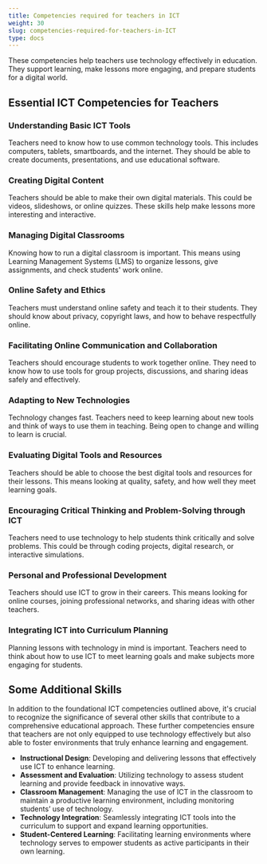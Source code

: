 ```yaml
---
title: Competencies required for teachers in ICT
weight: 30
slug: competencies-required-for-teachers-in-ICT
type: docs
---
```


These competencies help teachers use technology effectively in education. They support learning, make lessons more engaging, and prepare students for a digital world.

## Essential ICT Competencies for Teachers

### Understanding Basic ICT Tools

Teachers need to know how to use common technology tools. This includes computers, tablets, smartboards, and the internet. They should be able to create documents, presentations, and use educational software.

### Creating Digital Content

Teachers should be able to make their own digital materials. This could be videos, slideshows, or online quizzes. These skills help make lessons more interesting and interactive.

### Managing Digital Classrooms

Knowing how to run a digital classroom is important. This means using Learning Management Systems (LMS) to organize lessons, give assignments, and check students' work online.

### Online Safety and Ethics

Teachers must understand online safety and teach it to their students. They should know about privacy, copyright laws, and how to behave respectfully online.

### Facilitating Online Communication and Collaboration

Teachers should encourage students to work together online. They need to know how to use tools for group projects, discussions, and sharing ideas safely and effectively.

### Adapting to New Technologies

Technology changes fast. Teachers need to keep learning about new tools and think of ways to use them in teaching. Being open to change and willing to learn is crucial.

### Evaluating Digital Tools and Resources

Teachers should be able to choose the best digital tools and resources for their lessons. This means looking at quality, safety, and how well they meet learning goals.

### Encouraging Critical Thinking and Problem-Solving through ICT

Teachers need to use technology to help students think critically and solve problems. This could be through coding projects, digital research, or interactive simulations.

### Personal and Professional Development

Teachers should use ICT to grow in their careers. This means looking for online courses, joining professional networks, and sharing ideas with other teachers.

### Integrating ICT into Curriculum Planning

Planning lessons with technology in mind is important. Teachers need to think about how to use ICT to meet learning goals and make subjects more engaging for students.

## Some Additional Skills

In addition to the foundational ICT competencies outlined above, it's crucial to recognize the significance of several other skills that contribute to a comprehensive educational approach. These further competencies ensure that teachers are not only equipped to use technology effectively but also able to foster environments that truly enhance learning and engagement.

- **Instructional Design**: Developing and delivering lessons that effectively use ICT to enhance learning.
- **Assessment and Evaluation**: Utilizing technology to assess student learning and provide feedback in innovative ways.
- **Classroom Management**: Managing the use of ICT in the classroom to maintain a productive learning environment, including monitoring students’ use of technology.
- **Technology Integration**: Seamlessly integrating ICT tools into the curriculum to support and expand learning opportunities.
- **Student-Centered Learning**: Facilitating learning environments where technology serves to empower students as active participants in their own learning.
